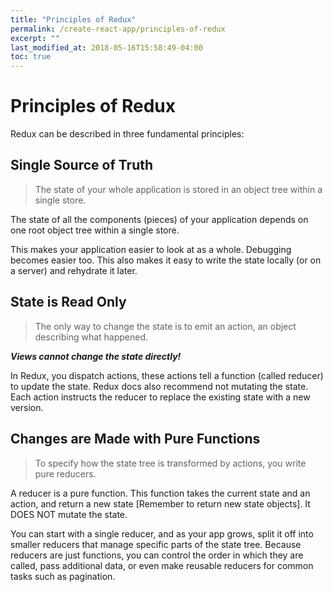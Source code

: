 ```yaml
---
title: "Principles of Redux"
permalink: /create-react-app/principles-of-redux
excerpt: ""
last_modified_at: 2018-05-16T15:58:49-04:00
toc: true
---
```


# Principles of Redux

Redux can be described in three fundamental principles:

## Single Source of Truth

> The state of your whole application is stored in an object tree within a single store.

The state of all the components (pieces) of your application depends on one root object tree within a single store.

This makes your application easier to look at as a whole. Debugging becomes easier too. This also makes it easy to write the state locally (or on a server) and rehydrate it later.

## State is Read Only

>  The only way to change the state is to emit an action, an object describing what happened.

***Views cannot change the state directly!***

In Redux, you dispatch actions, these actions tell a function (called reducer) to update the state. Redux docs also recommend not mutating the state. Each action instructs the reducer to replace the existing state with a new version.

## Changes are Made with Pure Functions

> To specify how the state tree is transformed by actions, you write pure reducers.

A reducer is a pure function. This function takes the current state and an action, and return a new state [Remember to return new state objects]. It DOES NOT mutate the state.

You can start with a single reducer, and as your app grows, split it off into smaller reducers that manage specific parts of the state tree. Because reducers are just functions, you can control the order in which they are called, pass additional data, or even make reusable reducers for common tasks such as pagination.